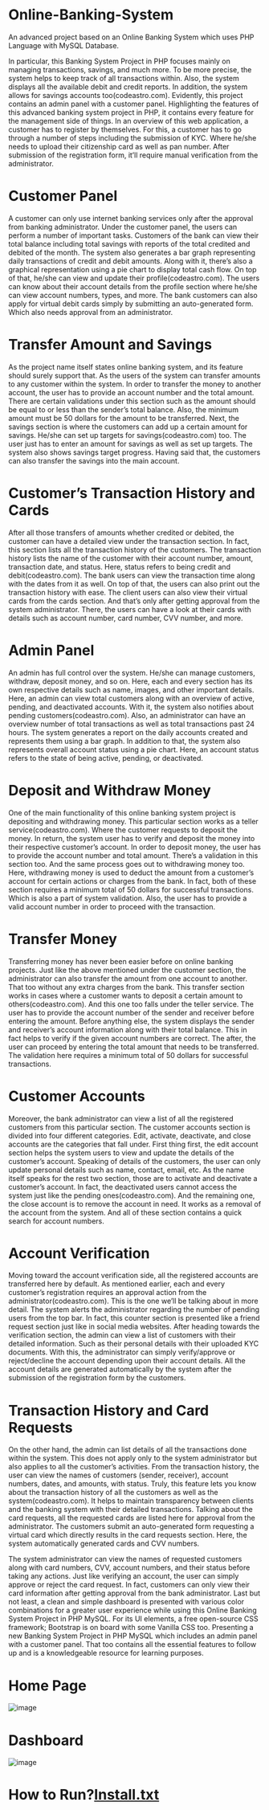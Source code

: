# Online-Banking-System
An advanced project based on an Online Banking System which uses PHP Language with MySQL Database.

In particular, this Banking System Project in PHP focuses mainly on managing transactions, savings, and much more. To be more precise, the system helps to keep track of all transactions within. Also, the system displays all the available debit and credit reports. In addition, the system allows for savings accounts too(codeastro.com). Evidently, this project contains an admin panel with a customer panel. Highlighting the features of this advanced banking system project in PHP, it contains every feature for the management side of things. In an overview of this web application, a customer has to register by themselves. For this, a customer has to go through a number of steps including the submission of KYC. Where he/she needs to upload their citizenship card as well as pan number. After submission of the registration form, it’ll require manual verification from the administrator.

# Customer Panel
A customer can only use internet banking services only after the approval from banking administrator. Under the customer panel, the users can perform a number of important tasks. Customers of the bank can view their total balance including total savings with reports of the total credited and debited of the month. The system also generates a bar graph representing daily transactions of credit and debit amounts. Along with it, there’s also a graphical representation using a pie chart to display total cash flow. On top of that, he/she can view and update their profile(codeastro.com). The users can know about their account details from the profile section where he/she can view account numbers, types, and more. The bank customers can also apply for virtual debit cards simply by submitting an auto-generated form. Which also needs approval from an administrator.

# Transfer Amount and Savings
As the project name itself states online banking system, and its feature should surely support that. As the users of the system can transfer amounts to any customer within the system. In order to transfer the money to another account, the user has to provide an account number and the total amount. There are certain validations under this section such as the amount should be equal to or less than the sender’s total balance. Also, the minimum amount must be 50 dollars for the amount to be transferred. Next, the savings section is where the customers can add up a certain amount for savings. He/she can set up targets for savings(codeastro.com) too. The user just has to enter an amount for savings as well as set up targets. The system also shows savings target progress. Having said that, the customers can also transfer the savings into the main account.

# Customer’s Transaction History and Cards
After all those transfers of amounts whether credited or debited, the customer can have a detailed view under the transaction section. In fact, this section lists all the transaction history of the customers. The transaction history lists the name of the customer with their account number, amount, transaction date, and status. Here, status refers to being credit and debit(codeastro.com). The bank users can view the transaction time along with the dates from it as well. On top of that, the users can also print out the transaction history with ease. The client users can also view their virtual cards from the cards section. And that’s only after getting approval from the system administrator. There, the users can have a look at their cards with details such as account number, card number, CVV number, and more.

# Admin Panel
An admin has full control over the system. He/she can manage customers, withdraw, deposit money, and so on. Here, each and every section has its own respective details such as name, images, and other important details. Here, an admin can view total customers along with an overview of active, pending, and deactivated accounts. With it, the system also notifies about pending customers(codeastro.com). Also, an administrator can have an overview number of total transactions as well as total transactions past 24 hours. The system generates a report on the daily accounts created and represents them using a bar graph. In addition to that, the system also represents overall account status using a pie chart. Here, an account status refers to the state of being active, pending, or deactivated.

# Deposit and Withdraw Money
One of the main functionality of this online banking system project is depositing and withdrawing money. This particular section works as a teller service(codeastro.com). Where the customer requests to deposit the money. In return, the system user has to verify and deposit the money into their respective customer’s account. In order to deposit money, the user has to provide the account number and total amount. There’s a validation in this section too. And the same process goes out to withdrawing money too. Here, withdrawing money is used to deduct the amount from a customer’s account for certain actions or charges from the bank. In fact, both of these section requires a minimum total of 50 dollars for successful transactions. Which is also a part of system validation. Also, the user has to provide a valid account number in order to proceed with the transaction.

# Transfer Money
Transferring money has never been easier before on online banking projects. Just like the above mentioned under the customer section, the administrator can also transfer the amount from one account to another. That too without any extra charges from the bank. This transfer section works in cases where a customer wants to deposit a certain amount to others(codeastro.com). And this one too falls under the teller service. The user has to provide the account number of the sender and receiver before entering the amount. Before anything else, the system displays the sender and receiver’s account information along with their total balance. This in fact helps to verify if the given account numbers are correct. The after, the user can proceed by entering the total amount that needs to be transferred. The validation here requires a minimum total of 50 dollars for successful transactions.

# Customer Accounts
Moreover, the bank administrator can view a list of all the registered customers from this particular section. The customer accounts section is divided into four different categories. Edit, activate, deactivate, and close accounts are the categories that fall under. First thing first, the edit account section helps the system users to view and update the details of the customer’s account. Speaking of details of the customers, the user can only update personal details such as name, contact, email, etc. As the name itself speaks for the rest two section, those are to activate and deactivate a customer’s account. In fact, the deactivated users cannot access the system just like the pending ones(codeastro.com). And the remaining one, the close account is to remove the account in need. It works as a removal of the account from the system. And all of these section contains a quick search for account numbers.

# Account Verification
Moving toward the account verification side, all the registered accounts are transferred here by default. As mentioned earlier, each and every customer’s registration requires an approval action from the administrator(codeastro.com). This is the one we’ll be talking about in more detail. The system alerts the administrator regarding the number of pending users from the top bar. In fact, this counter section is presented like a friend request section just like in social media websites. After heading towards the verification section, the admin can view a list of customers with their detailed information. Such as their personal details with their uploaded KYC documents. With this, the administrator can simply verify/approve or reject/decline the account depending upon their account details. All the account details are generated automatically by the system after the submission of the registration form by the customers.

# Transaction History and Card Requests
On the other hand, the admin can list details of all the transactions done within the system. This does not apply only to the system administrator but also applies to all the customer’s activities. From the transaction history, the user can view the names of customers (sender, receiver), account numbers, dates, and amounts, with status. Truly, this feature lets you know about the transaction history of all the customers as well as the system(codeastro.com). It helps to maintain transparency between clients and the banking system with their detailed transactions. Talking about the card requests, all the requested cards are listed here for approval from the administrator. The customers submit an auto-generated form requesting a virtual card which directly results in the card requests section. Here, the system automatically generated cards and CVV numbers.

The system administrator can view the names of requested customers along with card numbers, CVV, account numbers, and their status before taking any actions. Just like verifying an account, the user can simply approve or reject the card request. In fact, customers can only view their card information after getting approval from the bank administrator. Last but not least, a clean and simple dashboard is presented with various color combinations for a greater user experience while using this Online Banking System Project in PHP MySQL. For its UI elements, a free open-source CSS framework; Bootstrap is on board with some Vanilla CSS too. Presenting a new Banking System Project in PHP MySQL which includes an admin panel with a customer panel. That too contains all the essential features to follow up and is a knowledgeable resource for learning purposes.

# Home Page 
![image](https://user-images.githubusercontent.com/121279015/210377977-87d36707-6857-47d9-8ac7-19dbb0d4d35a.png)


# Dashboard

![image](https://user-images.githubusercontent.com/121279015/210377866-a08f2371-3d6c-4353-b3e8-d499dff89e20.png)
# How to Run?[Install.txt](https://github.com/ga7nesh/Online-Banking-System/files/10337358/Install.txt)


